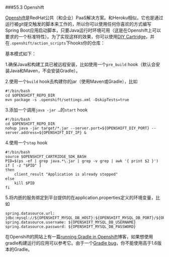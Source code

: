 ###55.3 Openshift

[Openshift](https://www.openshift.com/)是RedHat公共（和企业）PaaS解决方案。和Heroku相似，它也是通过运行被git提交触发的脚本来工作的，所以你可以使用任何你喜欢的方式编写Spring Boot应用启动脚本，只要Java运行时环境可用（这是在Openshift上可以要求的一个标准特性）。为了实现这样的效果，你可以使用[DIY Cartridge](https://www.openshift.com/developers/do-it-yourself)，并在`.openshift/action_scripts`下hooks你的仓库：

基本模式如下：

1.确保Java和构建工具已被远程安装，比如使用一个`pre_build` hook（默认会安装Java和Maven，不会安装Gradle）。

2.使用一个`build` hook去构建你的jar（使用Maven或Gradle），比如
```shell
#!/bin/bash
cd $OPENSHIFT_REPO_DIR
mvn package -s .openshift/settings.xml -DskipTests=true
```
3.添加一个调用`java -jar …​`的`start` hook

```shell
#!/bin/bash
cd $OPENSHIFT_REPO_DIR
nohup java -jar target/*.jar --server.port=${OPENSHIFT_DIY_PORT} --server.address=${OPENSHIFT_DIY_IP} &
```
4.使用一个`stop` hook

```shell
#!/bin/bash
source $OPENSHIFT_CARTRIDGE_SDK_BASH
PID=$(ps -ef | grep java.*\.jar | grep -v grep | awk '{ print $2 }')
if [ -z "$PID" ]
then
    client_result "Application is already stopped"
else
    kill $PID
fi
```
5.将内嵌的服务绑定到平台提供的在application.properties定义的环境变量，比如
```shell
spring.datasource.url: jdbc:mysql://${OPENSHIFT_MYSQL_DB_HOST}:${OPENSHIFT_MYSQL_DB_PORT}/${OPENSHIFT_APP_NAME}
spring.datasource.username: ${OPENSHIFT_MYSQL_DB_USERNAME}
spring.datasource.password: ${OPENSHIFT_MYSQL_DB_PASSWORD}
```
在Openshift的网站上有一篇[running Gradle in Openshift](https://www.openshift.com/blogs/run-gradle-builds-on-openshift)博客，如果想使用gradle构建运行的应用可以参考它。由于一个[Gradle bug](http://issues.gradle.org/browse/GRADLE-2871)，你不能使用高于1.6版本的Gradle。
